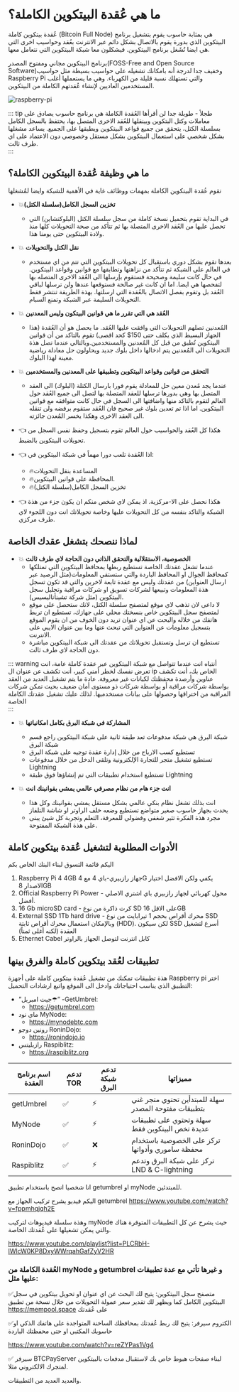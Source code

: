 # ما هي عُقدة البيتكوين الكاملة؟

عُقدة بيتكوين كاملة (Bitcoin Full Node) هي بمثابة حاسوب يقوم بتشغيل برنامج البيتكوين الذي بدورة يقوم بالاتصال بشكل دائم عبر الانترنت بعُقد وحواسيب اخرى التي هي ايضا تُشَغل برنامج البيتكوين. فيشكلون معا شبكة البيتكوين التي نتعامل معها.

‌‏برنامج البيتكوين مجاني ومفتوح المصدر(FOSS-Free and Open Source Software)وخفيف جدا لدرجة أنه بامكانك تشغيله على حواسيب بسيطة مثل حواسيب Raspberry Pi والتي تستهلك نسبة قليلة من الكهرباء. وهي ما يستعملها أغلب المستخدمين العاديين لإنشاء عُقدتهم الكاملة من البيتكوين.

![raspberry-pi](/images/bitcoin/raspberry-pi.jpg)

::: tip طجلأ - طويلة جدا لن أقرأها
العُقدة الكاملة هي برنامج حاسوب يصادق على معاملات وكتل البتكوين ويينقلها للعُقد الاخرى المتصل بها، يحتفظ بالسجل الكامل بسلسلة الكتل، يتحقق من جميع قواعد البيتكوين ويطبقها على الجميع. يساعد مشغلها بشكل شخصي على استعمال البيتكوين بشكل مستقل وخصوصي دون الاعتماد على اي طرف ثالث.  
:::

## ما هي وظيفة عُقدة البيتكوين الكاملة؟
تقوم عُقدة البيتكوين الكاملة بمهمات ووظائف غاية في الأهمية للشبكة وايضا لمُشغلها

- 💥‏ **تخزين السجل الكامل(سلسلة الكتل)**
	- في البداية تقوم بتحميل نسخة كاملة من سجل سلسلة الكتل (البلوكتشاين) التي تحصل عليها من العُقد الاخرى المتصلة بها ثم تتأكد من صحة التحويلات كلها منذ ولادة البيتكوين حتى يومنا هذا.
- 💥 **نقل الكتل والتحويلات**
	- بعدها تقوم بشكل دوري باستقبال كل تحويلات البيتكوين التي تتم من اي مستخدم في العالم على الشبكة ثم تتأكد من نزاهتها وتطابقها مع قوانين وقواعد البيتكوين. في حال كانت سليمة وصحيحة فستقوم بإرسلها الى العُقد الاخرى المتصله بها لتفحصها هي ايضا. اما ان كانت غير صالحة فستوقعها عندها ولن ترسلها لباقي العُقد بل وتقوم بفصل الاتصال بالعُقدة التي ارسلتها. بهذة الطريقة تنتشر فقط التحويلات السليمة عبر الشبكة وتمنع السبام. 
- 💥 **العُقد هي التي تقرر ما هي قوانين البيتكون وليس المعدنين** 
	- المُعدنين تصلهم التحويلات التي وافقت عليها العُقد. ما يحصل هو أن العُقدة (هذا الجهاز البسيط الذي يكلف حتى 150$ كحد اقصى) تقوم بالتاكد من أن قوانين البيتكوين تُطبق من قبل كل المُعدنين والمستخدمين.وبالتالي ‏عندما تصل هذة التحويلات الى المُعدنين يتم ادخالها داخل بلوك جديد ويحاولون حل معادلة رياضية معينة لهذا البلوك.
- 💥 **التحقق من قوانين وقواعد البيتكوين وتطبيقها على المعدنين والمستخدمين**
	- عندما يجد مُعدن معين حل للمعادلة يقوم فورا بارسال الكتلة (البلوك) الى العقد المتصل بها وهي بدورها ترسلها للعقد المتصلة بها لتصل الى جميع العُقد حول العالم لتقوم بالتاكد منها واضافتها الى السجل في حال كانت متوافقه مع قوانين البيتكوين. اما اذا تم تعدين بلوك غير صحيح فان العُقد ستقوم برفضه ولن تنقله الى العقد الاخرى وهكذا يخسر المُعدن جائزته.
- 👈 هكذا كل العُقد والحواسيب حول العالم تقوم بتسجيل وحفظ نفس السجل من تحويلات البيتكوين بالضبط.

- 👈 اذا العُقدة تلعب دورا مهماً في شبكة البيتكوين في:
	- 🔥المساعدة بنقل التحويلات	
	- 🔥المحافظة على قوانين البيتكوين.
	- 🔥تخزين السجل الكامل(سلسلة الكتل)

- 👈 هكذا نحصل على الا-مركزية. اذ يمكن لاي شخص منكم ان يكون جزء من هذة الشبكة والتاكد بنفسه من كل التحويلات عليها وخاصة تحويلاتك انت دون اللجوء لاي طرف مركزي.
	
## لماذا ننصحك بتشغل عقدك الخاصة

- 💥 **الخصوصية، الاستقلالية والتحقق الذاتي دون الحاجة لاي طرف ثالث**
	- عندما تشغل عقدتك الخاصة تستطيع ربطها بمحافظ البيتكوين التي تمتلكها كمحافظ الجوال او المحافظ الباردة والتي ستستقي المعلومات(مثل الرصيد عبر ارسال العنواين) من عقدتك وليس مع عقدة تابعة لاخرين والتي قد تكون تسجل هذة المعلومات وتبيعها لشركات تسويق او شركات مراقبة وتحليل سجل البيتكوين (مثل شركة تشينأناليسيس). 
	- لا داعي لان تذهب لاي موقع لمتصفح سلسلة الكتل، لانك ستحصل على موقع لمتصفح سجل البيتكوين خاص بنسختك محلي على جهازك، تستطيع ان تربط هاتفك من خلاله والبحث عن اي عنوان تريد دون الخوف من ان يقوم الموقع بتسجيل معلومات عن العنواين التي تبحث عنها وما بين عنوان الايبي على الانترنت.
	- تستطيع ان ترسل وتستقبل تحويلاتك من عقدتك الى شبكة البيتكوين مباشرة دون الحاجة لاي طرف ثالث.


::: warning أنتباه
انت عندما تتواصل مع شبكة البيتكوين عبر عقدة كاملة عامة، انت تعرض نفسك لخطر أمني كبير، أنت تكشف عن عنوان ال ip الخاص بك، أنت تكشف عناوين وأرصدة محفظتك لكيانات غير معروفة. عادة ما يتم تشغيل العديد من العقد بواسطة شركات مراقبة أو بواسطة شركات ذو مستوى أمان ضعيف بحيث تمكن شركات المراقبة من اختراقها وحصولها على بيانات مستخدميها. 
لذلك عليك تشغيل عقدتك الكاملة الخاصة  
:::

- 💥 **المشاركة في شبكة البرق بكامل امكانياتها**
	- شبكة البرق هي شبكة مدفوعات تعد طبقة ثانية على شبكة البيتكوين راجع قسم شبكة البرق 
	- تستطيع كسب الارباح من خلال إدارة عقدة توجيه على شبكة البرق
	- تستطيع تشغيل متجر للتجارة الإلكترونية وتلقي الدخل من خلال مدفوعات Lightning
	- تستطيع استخدام تطبيقات التي تم إنشاؤها فوق طبقة Lightning

- 💥 **انت جزء هام من نظام مصرفي عالمي يمشي بقوانينك انت**
	- انت بذلك تشغل نظام بنكي عالمي بشكل مستقل يمشي بقوانينك وكل هذا يحدث بجهاز حاسوب صغير متواضع تستطيع وضعه خلف الراوتر او شاشة التلفاز
	- مجرد هذة الفكرة تثير شغفي وفضولي للمعرفة، التعلم وتجربة كل شيئ يبنى على هذة الشبكة المفتوحة. 

## الأدوات المطلوبة لتشغيل عُقدة بيتكوين كاملة
اليكم قائمة التسوق لبناء البنك الخاص بكم 
 1. Raspberry Pi 4 4GB جهاز رازبيري-باي 4 مع 4G يكفي ولكن الافضل اختيار الاصدار 8GB
 2. Official Raspberry Pi Power - محول كهربائي لجهاز رازبيري باي اشتري الاصلي أفضل.
 3. 16 Gb microSD card - كرت ذاكرة من نوع SD على الاقل 16GB
 4. External SSD 1Tb hard drive -  محرك أقراص بحجم 1 تيرابايت من نوع SSD وبالإمكان استعمال محرك أقراص ثابتة (HDD). لكن سيكون SSD أسرع لتشغيل العقدة (لكنه أغلى ثمناً)
 5. Ethernet Cabel كابل انترنت لتوصل الجهاز بالراوتر

## تطبيقات لعُقد بيتكوين كاملة والفرق بينها
هذة تطبيقات تمكنك من تشغيل عُقدة بيتكوين كاملة على أجهزة Raspberry pi اختر التطبيق الذي يناسب احتياجاتك وادخل الى الموقع واتبع ارشادات التحميل:

- ”جيت امبريل☂” -GetUmbrel:
	- <https://getumbrel.com>
- ماي نود MyNode:
	- <https://mynodebtc.com>
- رونين دوجو RoninDojo:
	- <https://ronindojo.io>
- رازبليتس Raspiblitz:
	- <https://raspiblitz.org>


| اسم برنامج العقدة | تدعم TOR | تدعم شبكة البرق | مميزاتها  |
| --- | --- | --- | --- |
| getUmbrel | ✅ | ⚡️| سهلة للمبتدأين تحتوي متجر غني بتطبيقات مفتوحة المصدر| 
| MyNode | ✅ | ⚡️ | سهلة وتحتوي على تطبيقات عديدة تخص البيتكوين فقط| 
| RoninDojo | ✅ | ❌ | تركز على الخصوصية باستخدام محفظة ساموري وأدواتها | 
| Raspiblitz | ✅ | ⚡️ | تركز على شبكة البرق وتدعم LND & C-lightning | 

انا شخصيا انصح باستخدام تطبيق getumbrel او myNode للمبتدئين. 

اليكم فيديو يشرح تركيب الجهاز مع getumbrel
<https://www.youtube.com/watch?v=fppmhqjqh2E>

وهذة سلسلة فيديوهات لتركيب myNode حيث يشرح عن كل التطبيقات المتوفرة هناك والتي يمكن تشغيلها على عُقدتك الخاصة.

<https://www.youtube.com/playlist?list=PLCRbH-IWlcW0KP8DxyWWrqahGafZyV2HR>

### العُقدة الكاملة من myNode و getumbrel و غيرها تأتي مع عدة تطبيقات عليها مثل:

✅متصفح سجل البيتكوين:
يتيح لك البحث عن اي عنوان او تحويل بيتكوين  في سجل البيتكوين الكامل كما ويظهر لك تقدير سعر عمولة التحويلات من خلال نسخة من تطبيق <https://mempool.space> على عُقدتك

✅الكتروم سيرفر: 
يتيح لك ربط عُقدتك بمحافظك الساخنة المتواجدة على هاتفك الذكي او حاسوبك المكتبي او حتى محفظتك الباردة

<https://www.youtube.com/watch?v=reZYPas1Vg4>

✅ سيرفر BTCPayServer لبناء صفحات هبوط خاص بك لاستقبال مدفعات بالبيتكوين لمتجرك الالكتروني مثلا.

والعديد العديد من التطبيقات.
